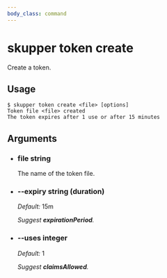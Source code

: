 ```yaml
---
body_class: command
---
```


# skupper token create

Create a token.

## Usage

~~~ shell
$ skupper token create <file> [options]
Token file <file> created
The token expires after 1 use or after 15 minutes
~~~

## Arguments

- <h3 id="file">file <span class="argument-info">string</span></h3>

  The name of the token file.

- <h3 id="--expiry">--expiry <span class="argument-info">string (duration)</span></h3>

  _Default:_ 15m

  _Suggest **expirationPeriod**._

- <h3 id="--uses">--uses <span class="argument-info">integer</span></h3>

  _Default:_ 1

  _Suggest **claimsAllowed**._
